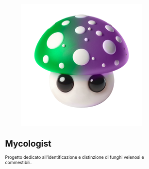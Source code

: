 <p align="center">
    <img src="https://raw.githubusercontent.com/gnicolo00/Mycologist/main/Mycologist-logo.png" width="400" alt="logo-Mycologist">
</p>

# Mycologist

Progetto dedicato all'identificazione e distinzione di funghi velenosi e commestibili.
